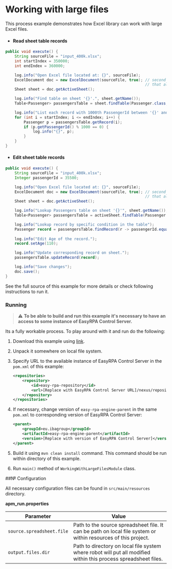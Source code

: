 # Working with large files

This process example demonstrates how Excel library can work with large Excel files.  

* #### Read sheet table records
```Java
public void execute() {
    String sourceFile = "input_400k.xlsx";
    int startIndex = 350000;
    int endIndex = 360000;

    log.info("Open Excel file located at: {}", sourceFile);
    ExcelDocument doc = new ExcelDocument(sourceFile, true); // second parameter is a special flag 
                                                             // that allows to save memory
    Sheet sheet = doc.getActiveSheet();

    log.info("Find table on sheet '{}'.", sheet.getName());
    Table<Passenger> passengersTable = sheet.findTable(Passenger.class, MatchMethod.EXACT, "Passenger Id");

    log.info("List each record with 1000th PassengerId between '{}' and '{}'.", startIndex, endIndex);
    for (int i = startIndex; i <= endIndex; i++) {
        Passenger p = passengersTable.getRecord(i);
        if (p.getPassengerId() % 1000 == 0) {
            log.info("{}", p);
        }
    }
}
```

* #### Edit sheet table records
```Java
public void execute() {
    String sourceFile = "input_400k.xlsx";
    Integer passengerId = 35500;

    log.info("Open Excel file located at: {}", sourceFile);
    ExcelDocument doc = new ExcelDocument(sourceFile, true); // second parameter is a special flag 
                                                             // that allows to save memory
    Sheet sheet = doc.getActiveSheet();

    log.info("Lookup Passengers table on sheet '{}'", sheet.getName());
    Table<Passenger> passengersTable = activeSheet.findTable(Passenger.class, "Passenger Id", "Name");

    log.info("Lookup record by specific condition in the table");
    Passenger record = passengersTable.findRecord(r -> passengerId.equals(r.getPassengerId()));
 
    log.info("Edit Age of the record.");
    record.setAge(110);

    log.info("Update corresponding record on sheet.");
    passengersTable.updateRecord(record);

    log.info("Save changes");
    doc.save();
}
```

See the full source of this example for more details or check following instructions to run it.

### Running

>:warning: **To be able to build and run this example it's necessary to have an access
>to some instance of EasyRPA Control Server.**   

Its a fully workable process. To play around with it and run do the following:
1. Download this example using [link][down_git_link].  
2. Unpack it somewhere on local file system.
3. Specify URL to the available instance of EasyRPA Control Server in the `pom.xml` of this example:
    ```xml
    <repositories>
        <repository>
            <id>easy-rpa-repository</id>
            <url>[Replace with EasyRPA Control Server URL]/nexus/repository/easyrpa/</url>
        </repository>
    </repositories>
    ```
4. If necessary, change version of `easy-rpa-engine-parent` in the same `pom.xml` to corresponding version of 
EasyRPA Control Server:
    ```xml
    <parent>
        <groupId>eu.ibagroup</groupId>
        <artifactId>easy-rpa-engine-parent</artifactId>
        <version>[Replace with version of EasyRPA Control Server]</version>
    </parent>
    ```
 
5. Build it using `mvn clean install` command. This command should be run within directory of this example.
6. Run `main()` method of `WorkingWithLargeFilesModule` class.

[down_git_link]: https://downgit.github.io/#/home?url=https://github.com/easyrpa/openframework/tree/main/examples/excel/working-with-large-files

##№ Configuration

All necessary configuration files can be found in <code>src/main/resources</code> directory.

**apm_run.properties**

| Parameter     | Value         |
| ------------- |---------------|
| `source.spreadsheet.file` | Path to the source spreadsheet file. It can be path on local file system or within resources of this project. |
| `output.files.dir` | Path to directory on local file system where robot will put all modified within this process spreadsheet files. |
